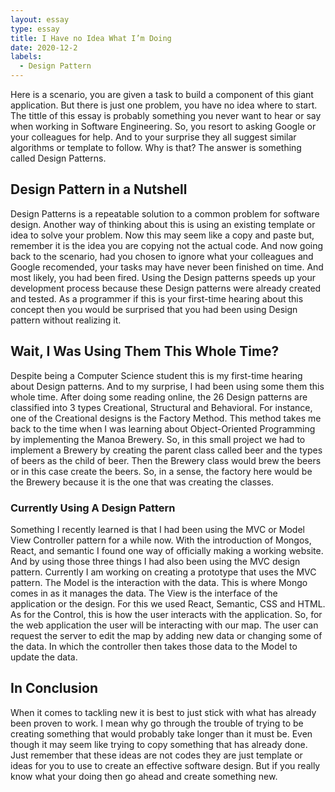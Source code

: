 ```yaml
---
layout: essay
type: essay
title: I Have no Idea What I’m Doing
date: 2020-12-2
labels:
  - Design Pattern
---
```


Here is a scenario, you are given a task to build a component of this giant application. But there is just one problem, you have no idea where to start. The tittle of this essay is probably something you never want to hear or say when working in Software Engineering.  So, you resort to asking Google or your colleagues for help. And to your surprise they all suggest similar algorithms or template to follow. Why is that? The answer is something called Design Patterns. 

## Design Pattern in a Nutshell

Design Patterns is a repeatable solution to a common problem for software design. Another way of thinking about this is using an existing template or idea to solve your problem. Now this may seem like a copy and paste but, remember it is the idea you are copying not the actual code. And now going back to the scenario, had you chosen to ignore what your colleagues and Google recomended, your tasks may have never been finished on time. And most likely, you had been fired. Using the Design patterns speeds up your development process because these Design patterns were already created and tested. As a programmer if this is your first-time hearing about this concept then you would be surprised that you had been using Design pattern without realizing it.

## Wait, I Was Using Them This Whole Time?

Despite being a Computer Science student this is my first-time hearing about Design patterns. And to my surprise, I had been using some them this whole time. After doing some reading online, the 26 Design patterns are classified into 3 types Creational, Structural and Behavioral. For instance, one of the Creational designs is the Factory Method. This method takes me back to the time when I was learning about Object-Oriented Programming by implementing the Manoa Brewery. So, in this small project we had to implement a Brewery by creating the parent class called beer and the types of beers as the child of beer. Then the Brewery class would brew the beers or in this case create the beers. So, in a sense, the factory here would be the Brewery because it is the one that was creating the classes. 

### Currently Using A Design Pattern 

Something I recently learned is that I had been using the MVC or Model View Controller pattern for a while now. With the introduction of Mongos, React, and semantic I found one way of officially making a working website. And by using those three things I had also been using the MVC design pattern. Currently I am working on creating a prototype that uses the MVC pattern. The Model is the interaction with the data. This is where Mongo comes in as it manages the data. The View is the interface of the application or the design. For this we used React, Semantic, CSS and HTML. As for the Control, this is how the user interacts with the application. So, for the web application the user will be interacting with our map. The user can request the server to edit the map by adding new data or changing some of the data. In which the controller then takes those data to the Model to update the data.

## In Conclusion

When it comes to tackling new it is best to just stick with what has already been proven to work. I mean why go through the trouble of trying to be creating something that would probably take longer than it must be. Even though it may seem like trying to copy something that has already done. Just remember that these ideas are not codes they are just template or ideas for you to use to create an effective software design. But if you really know what your doing then go ahead and create something new.


